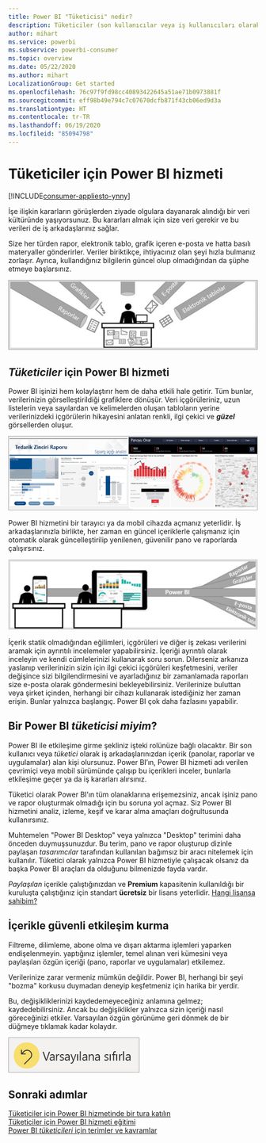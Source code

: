 ```yaml
---
title: Power BI "Tüketicisi" nedir?
description: Tüketiciler (son kullanıcılar veya iş kullanıcıları olarak da bilinir) için Power BI’a genel bakış.
author: mihart
ms.service: powerbi
ms.subservice: powerbi-consumer
ms.topic: overview
ms.date: 05/22/2020
ms.author: mihart
LocalizationGroup: Get started
ms.openlocfilehash: 76c97f9fd98cc40893422645a51ae71b0973881f
ms.sourcegitcommit: eff98b49e794c7c07670dcfb871f43cb06ed9d3a
ms.translationtype: HT
ms.contentlocale: tr-TR
ms.lasthandoff: 06/19/2020
ms.locfileid: "85094798"
---
```

# <a name="the-power-bi-service-for-consumers"></a>Tüketiciler için Power BI hizmeti

[!INCLUDE[consumer-appliesto-ynny](../includes/consumer-appliesto-ynny.md)]

İşe ilişkin kararların görüşlerden ziyade olgulara dayanarak alındığı bir veri kültüründe yaşıyorsunuz. Bu kararları almak için size veri gerekir ve bu verileri de iş arkadaşlarınız sağlar.     
 
Size her türden rapor, elektronik tablo, grafik içeren e-posta ve hatta basılı materyaller gönderirler. Veriler biriktikçe, ihtiyacınız olan şeyi hızla bulmanız zorlaşır. Ayrıca, kullandığınız bilgilerin güncel olup olmadığından da şüphe etmeye başlarsınız.  
 
![Power BI panosu](media/end-user-consumer/power-bi-consumer-pipes.png)

## <a name="the-power-bi-service-for-consumers"></a>*Tüketiciler* için Power BI hizmeti

Power BI işinizi hem kolaylaştırır hem de daha etkili hale getirir. Tüm bunlar, verilerinizin görselleştirildiği grafiklere dönüşür. Veri içgörüleriniz, uzun listelerin veya sayılardan ve kelimelerden oluşan tabloların yerine verilerinizdeki içgörülerin hikayesini anlatan renkli, ilgi çekici ve ***güzel*** görsellerden oluşur. 

![Power BI panosu](media/end-user-consumer/power-bi-consumer-examples.png)
 
Power BI hizmetini bir tarayıcı ya da mobil cihazda açmanız yeterlidir. İş arkadaşlarınızla birlikte, her zaman en güncel içeriklerle çalışmanız için otomatik olarak güncelleştirilip yenilenen, güvenilir pano ve raporlarda çalışırsınız.   

![Power BI panosu](media/end-user-consumer/power-bi-funnel.png)

İçerik statik olmadığından eğilimleri, içgörüleri ve diğer iş zekası verilerini aramak için ayrıntılı incelemeler yapabilirsiniz. İçeriği ayrıntılı olarak inceleyin ve kendi cümlelerinizi kullanarak soru sorun. Dilerseniz arkanıza yaslanıp verilerinizin sizin için ilgi çekici içgörüleri keşfetmesini, veriler değişince sizi bilgilendirmesini ve ayarladığınız bir zamanlamada raporları size e-posta olarak göndermesini bekleyebilirsiniz. Verilerinize buluttan veya şirket içinden, herhangi bir cihazı kullanarak istediğiniz her zaman erişin. Bunlar yalnızca başlangıç. Power BI çok daha fazlasını yapabilir. 

## <a name="am-i-a-power-bi-consumer"></a>Bir Power BI *tüketicisi miyim*?

Power BI ile etkileşime girme şekliniz işteki rolünüze bağlı olacaktır. Bir son kullanıcı veya *tüketici* olarak iş arkadaşlarınızdan içerik (panolar, raporlar ve uygulamalar) alan kişi olursunuz. Power BI’ın, Power BI hizmeti adı verilen çevrimiçi veya mobil sürümünde çalışıp bu içerikleri inceler, bunlarla etkileşime geçer ya da iş kararları alırsınız. 
   
Tüketici olarak Power BI’ın tüm olanaklarına erişemezsiniz, ancak işiniz pano ve rapor oluşturmak olmadığı için bu soruna yol açmaz. Siz Power BI hizmetini analiz, izleme, keşif ve karar alma amaçları doğrultusunda kullanırsınız. 

Muhtemelen "Power BI Desktop" veya yalnızca "Desktop" terimini daha önceden duymuşsunuzdur. Bu terim, pano ve rapor oluşturup dizinle paylaşan *tasarımcılar* tarafından kullanılan bağımsız bir aracı nitelemek için kullanılır.  Tüketici olarak yalnızca Power BI hizmetiyle çalışacak olsanız da başka Power BI araçları da olduğunu bilmenizde fayda vardır. 

*Paylaşılan* içerikle çalıştığınızdan ve **Premium** kapasitenin kullanıldığı bir kuruluşta çalıştığınız için standart **ücretsiz** bir lisans yeterlidir. [Hangi lisansa sahibim?](end-user-license.md)


## <a name="safely-interact-with-content"></a>İçerikle güvenli etkileşim kurma 
Filtreme, dilimleme, abone olma ve dışarı aktarma işlemleri yaparken endişelenmeyin. yaptığınız işlemler, temel alınan veri kümesini veya paylaşılan özgün içeriği (pano, raporlar ve uygulamalar) etkilemez.  

Verilerinize zarar vermeniz mümkün değildir.  Power BI, herhangi bir şeyi "bozma" korkusu duymadan deneyip keşfetmeniz için harika bir yerdir.  
 
Bu, değişikliklerinizi kaydedemeyeceğiniz anlamına gelmez; kaydedebilirsiniz. Ancak bu değişiklikler yalnızca sizin içeriği nasıl göreceğinizi etkiler. Varsayılan özgün görünüme geri dönmek de bir düğmeye tıklamak kadar kolaydır.  

![Power BI panosu](media/end-user-consumer/power-bi-reset.png)


## <a name="next-steps"></a>Sonraki adımlar

[Tüketiciler için Power BI hizmetinde bir tura katılın](end-user-reading-view.md)    
[Tüketiciler için Power BI hizmeti eğitimi](https://docs.microsoft.com/learn/paths/consume-data-with-power-bi/)    
[Power BI *tüketicileri* için terimler ve kavramlar](end-user-basic-concepts.md)    

